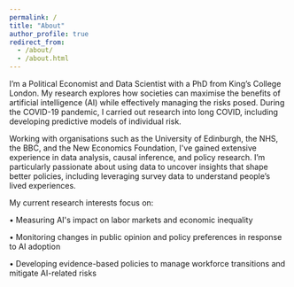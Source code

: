 ```yaml
---
permalink: /
title: "About"
author_profile: true
redirect_from: 
  - /about/
  - /about.html
---
```

I’m a Political Economist and Data Scientist with a PhD from King’s College London. My research explores how societies can maximise the benefits of artificial intelligence (AI) while effectively managing the risks posed. During the COVID-19 pandemic, I carried out research into long COVID, including developing predictive models of individual risk.

Working with organisations such as the University of Edinburgh, the NHS, the BBC, and the New Economics Foundation, I've gained extensive experience in data analysis, causal inference, and policy research. I’m particularly passionate about using data to uncover insights that shape better policies, including leveraging survey data to understand people’s lived experiences.

My current research interests focus on:

•  Measuring AI's impact on labor markets and economic inequality

•  Monitoring changes in public opinion and policy preferences in response to AI adoption

•  Developing evidence-based policies to manage workforce transitions and mitigate AI-related risks

